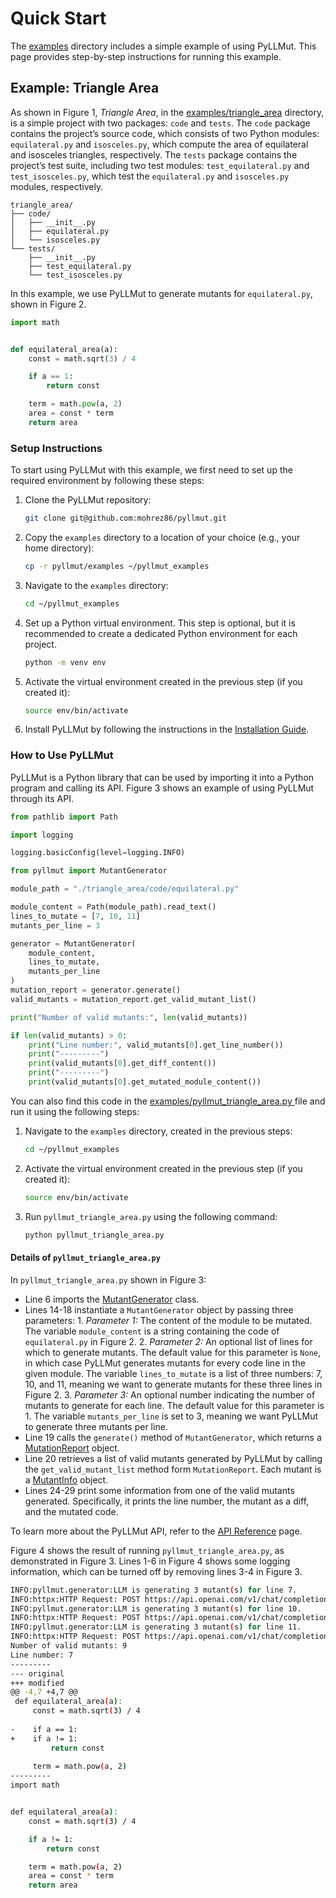 # Quick Start

The [examples](https://github.com/mohrez86/pyllmut/tree/main/examples)
directory includes a simple example of using
PyLLMut. This page provides step-by-step instructions for
running this example.

## Example: Triangle Area

As shown in Figure 1,
*Triangle Area*, in the
[examples/triangle_area](https://github.com/mohrez86/pyllmut/tree/main/examples/triangle_area)
directory, is a simple project with two packages:
`code` and `tests`.
The `code` package contains the project’s source code,
which consists of two Python modules:
`equilateral.py` and `isosceles.py`,
which compute the area of equilateral and
isosceles triangles, respectively.
The `tests` package contains the project’s test suite,
including two test modules:
`test_equilateral.py` and `test_isosceles.py`,
which test the `equilateral.py` and `isosceles.py` modules,
respectively.

``` title="Figure 1: Project structure of Triangle Area."
triangle_area/
├── code/
│   ├── __init__.py
│   ├── equilateral.py
│   └── isosceles.py
└── tests/
    ├── __init__.py
    ├── test_equilateral.py
    └── test_isosceles.py
```

In this example, we use PyLLMut to generate
mutants for `equilateral.py`, shown in Figure 2.

```Python linenums="1" title="Figure 2: equilateral.py"
import math


def equilateral_area(a):
    const = math.sqrt(3) / 4

    if a == 1:
        return const

    term = math.pow(a, 2)
    area = const * term
    return area
```

### Setup Instructions

To start using PyLLMut with this example, we first need
to set up the required environment by following these steps:

1. Clone the PyLLMut repository:

    ```bash
    git clone git@github.com:mohrez86/pyllmut.git
    ```
   
2. Copy the `examples` directory to a location of
your choice (e.g., your home directory):

    ```bash
    cp -r pyllmut/examples ~/pyllmut_examples
    ```

3. Navigate to the `examples` directory:

    ```bash
    cd ~/pyllmut_examples
    ```
   
4. Set up a Python virtual environment. This step is optional,
but it is recommended to create a dedicated Python environment
for each project.

    ```bash
    python -m venv env
    ```

5. Activate the virtual environment
created in the previous step (if you created it):

    ```bash
    source env/bin/activate
    ```

6. Install PyLLMut by following the instructions in the
[Installation Guide](install.md).

### How to Use PyLLMut

PyLLMut is a Python library that can be used by importing it
into a Python program and calling its API. Figure 3 shows
an example of using PyLLMut through its API.

```python linenums="1" title="Figure 3: pyllmut_triangle_area.py"
from pathlib import Path

import logging

logging.basicConfig(level=logging.INFO)

from pyllmut import MutantGenerator

module_path = "./triangle_area/code/equilateral.py"

module_content = Path(module_path).read_text()
lines_to_mutate = [7, 10, 11]
mutants_per_line = 3

generator = MutantGenerator(
    module_content,
    lines_to_mutate,
    mutants_per_line
)
mutation_report = generator.generate()
valid_mutants = mutation_report.get_valid_mutant_list()

print("Number of valid mutants:", len(valid_mutants))

if len(valid_mutants) > 0:
    print("Line number:", valid_mutants[0].get_line_number())
    print("---------")
    print(valid_mutants[0].get_diff_content())
    print("---------")
    print(valid_mutants[0].get_mutated_module_content())
```

You can also find this code in the
[examples/pyllmut_triangle_area.py
](https://github.com/mohrez86/pyllmut/blob/main/examples/pyllmut_triangle_area.py)
file and run it using the following steps:

1. Navigate to the `examples` directory, created in the previous steps:

    ```bash
    cd ~/pyllmut_examples
    ```

2. Activate the virtual environment
created in the previous step (if you created it):

    ```bash
    source env/bin/activate
    ```
   
3. Run `pyllmut_triangle_area.py` using the following command:

    ```bash
    python pyllmut_triangle_area.py
    ```

#### Details of `pyllmut_triangle_area.py`

In `pyllmut_triangle_area.py` shown in Figure 3:

- Line 6 imports the [MutantGenerator](../api/generator.md) class.
- Lines 14-18 instantiate a `MutantGenerator`
  object by passing three parameters:
      1. *Parameter 1:* The content of the module to be mutated. 
         The variable `module_content`
         is a string containing the code of `equilateral.py` in Figure 2.
      2. *Parameter 2:* An optional list of lines for which to generate mutants.
        The default value for this parameter is `None`, 
        in which case PyLLMut generates mutants for
        every code line in the given module.
        The variable `lines_to_mutate` is a list of three numbers: 
         7, 10, and 11, meaning we want to generate mutants for
        these three lines in Figure 2.
      3. *Parameter 3:* An optional number indicating the number of 
        mutants to generate for each line. The
        default value for this parameter is 1.
        The variable `mutants_per_line` is set to 3, meaning
        we want PyLLMut to generate three mutants per line.
- Line 19 calls the `generate()` method of `MutantGenerator`,
which returns a [MutationReport](../api/mutation_report.md) object.
- Line 20 retrieves a list of valid mutants generated
by PyLLMut by calling the `get_valid_mutant_list` method
form `MutationReport`. Each mutant is a [MutantInfo](../api/mutant_info.md) object.
- Lines 24-29 print some information from one of the valid mutants
generated. Specifically, it prints the line number, the mutant as a diff,
and the mutated code.

To learn more about the PyLLMut API, refer 
to the [API Reference](../api/generator.md) page.

Figure 4 shows the result of running `pyllmut_triangle_area.py`,
as demonstrated in Figure 3. Lines 1-6 in Figure 4 shows some logging information,
which can be turned off by removing lines 3-4 in Figure 3.

```bash linenums="1" title="Figure 4: Result of running pyllmut_triangle_area.py"
INFO:pyllmut.generator:LLM is generating 3 mutant(s) for line 7.
INFO:httpx:HTTP Request: POST https://api.openai.com/v1/chat/completions "HTTP/1.1 200 OK"
INFO:pyllmut.generator:LLM is generating 3 mutant(s) for line 10.
INFO:httpx:HTTP Request: POST https://api.openai.com/v1/chat/completions "HTTP/1.1 200 OK"
INFO:pyllmut.generator:LLM is generating 3 mutant(s) for line 11.
INFO:httpx:HTTP Request: POST https://api.openai.com/v1/chat/completions "HTTP/1.1 200 OK"
Number of valid mutants: 9
Line number: 7
---------
--- original
+++ modified
@@ -4,7 +4,7 @@
 def equilateral_area(a):
     const = math.sqrt(3) / 4
 
-    if a == 1:
+    if a != 1:
         return const
 
     term = math.pow(a, 2)
---------
import math


def equilateral_area(a):
    const = math.sqrt(3) / 4

    if a != 1:
        return const

    term = math.pow(a, 2)
    area = const * term
    return area
```
